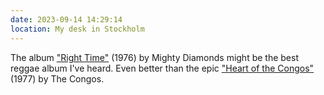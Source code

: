 ```yaml
---
date: 2023-09-14 14:29:14
location: My desk in Stockholm
---
```


The album ["Right Time"](https://open.spotify.com/album/1S7rBJNPNrCvtdF38sp0Gs?si=3mBWnZBcRPqnmLb7QkXDPA) (1976) by Mighty Diamonds might be the best reggae album I've heard. Even better than the epic ["Heart of the Congos"](https://open.spotify.com/album/0FqUTYrs4FtPbav2Ry2I1M?si=D4cDCKcURb21lxSvoqeZSA) (1977) by The Congos.
